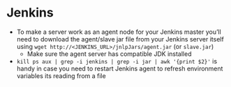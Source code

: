 # Jenkins
- To make a server work as an agent node for your Jenkins master you’ll need to download the agent/slave jar file from your Jenkins server itself using `wget http://<JENKINS_URL>/jnlpJars/agent.jar` (or `slave.jar`)
    - Make sure the agent server has compatible JDK installed
- `kill ps aux | grep -i jenkins | grep -i jar | awk '{print $2}'` is handy in case you need to restart Jenkins agent to refresh environment variables its reading from a file